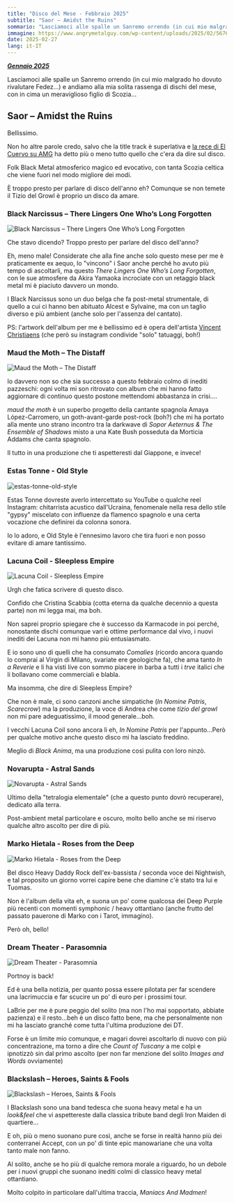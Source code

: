 ```yaml
---
title: "Disco del Mese - Febbraio 2025"
subtitle: "Saor – Amidst the Ruins"
sommario: "Lasciamoci alle spalle un Sanremo orrendo (in cui mio malgrado ho dovuto rivalutare Fedez...) e andiamo alla mia solita rassenga di dischi del mese, con in cima un meraviglioso figlio di Scozia..."
immagine: https://www.angrymetalguy.com/wp-content/uploads/2025/02/567672.jpg
date: 2025-02-27
lang: it-IT
---
```


[_**Gennaio 2025**_](/posts/ita/disco-del-mese-01-2025)

Lasciamoci alle spalle un Sanremo orrendo (in cui mio malgrado ho dovuto rivalutare Fedez...) e andiamo alla mia solita rassenga di dischi del mese, con in cima un meraviglioso figlio di Scozia...

## Saor – Amidst the Ruins

Bellissimo. 

Non ho altre parole credo, salvo che la title track è superlativa e [la rece di El Cuervo su AMG](https://www.angrymetalguy.com/saor-amidst-the-ruins-review/) ha detto più o meno tutto quello che c'era da dire sul disco.

Folk Black Metal atmosferico magico ed evocativo, con tanta Scozia celtica che viene fuori nel modo migliore dei modi.

È troppo presto per parlare di disco dell'anno eh? Comunque se non temete il Tizio del Growl è proprio un disco da amare.

### Black Narcissus – There Lingers One Who’s Long Forgotten

![Black Narcissus – There Lingers One Who’s Long Forgotten](https://lastfm.freetls.fastly.net/i/u/770x0/f328b393b88cb39e3ce89eefa89cc386.jpg)

Che stavo dicendo? Troppo presto per parlare del disco dell'anno? 

Eh, meno male! Considerate che alla fine anche solo questo mese per me è praticamente ex aequo, lo "vincono" i Saor anche perché ho avuto più tempo di ascoltarli, ma questo _There Lingers One Who’s Long Forgotten_, con le sue atmosfere da Akira Yamaoka incrociate con un retaggio black metal mi è piaciuto davvero un mondo.

I Black Narcissus sono un duo belga che fa post-metal strumentale, di quello a cui ci hanno ben abituato Alcest e Sylvaine, ma con un taglio diverso e più ambient (anche solo per l'assenza del cantato).

PS: l'artwork dell'album per me è bellissimo ed è opera dell'artista [Vincent Christiaens](https://www.instagram.com/vincent_christiaens/) (che però su instagram condivide "solo" tatuaggi, boh!)

### Maud the Moth – The Distaff

![Maud the Moth – The Distaff](https://lastfm.freetls.fastly.net/i/u/770x0/42391cd3a9cfac455d34e017273cfc06.jpg)

Io davvero non so che sia successo a questo febbraio colmo di inediti pazzeschi: ogni volta mi son ritrovato con album che mi hanno fatto aggiornare di continuo questo postone mettendomi abbastanza in crisi....

_maud the moth_ è un superbo progetto della cantante spagnola Amaya López-Carromero, un goth-avant-garde post-rock (boh?) che mi ha portato alla mente uno strano incontro tra la darkwave di _Sopor Aeternus & The Ensemble of Shadows_ misto a una Kate Bush posseduta da Morticia Addams che canta spagnolo.

Il tutto in una produzione che ti aspetteresti dal Giappone, e invece!

### Estas Tonne - Old Style

![estas-tonne-old-style](https://etmusic-4b58.kxcdn.com/wp-content/uploads/2025/01/ET-OLD-STYLE-1500x1500-1-650x650.jpg)

Estas Tonne dovreste averlo intercettato su YouTube o qualche reel Instagram: chitarrista acustico dall'Ucraina, fenomenale nella resa dello stile "gypsy" miscelato con influenze da flamenco spagnolo e una certa vocazione che definirei da colonna sonora. 

Io lo adoro, e Old Style è l'ennesimo lavoro che tira fuori e non posso evitare di amare tantissimo.

### Lacuna Coil - Sleepless Empire

![Lacuna Coil - Sleepless Empire](https://lastfm.freetls.fastly.net/i/u/770x0/118aa666087cfe5bf8af9390d0bce7db.jpg)

Urgh che fatica scrivere di questo disco.

Confido che Cristina Scabbia (cotta eterna da qualche decennio a questa parte) non mi legga mai, ma boh. 

Non saprei proprio spiegare che è successo da Karmacode in poi perché, nonostante dischi comunque vari e ottime performance dal vivo, i nuovi inediti dei Lacuna non mi hanno più entusiasmato.

E io sono uno di quelli che ha consumato _Comalies_ (ricordo ancora quando lo comprai al Virgin di Milano, svariate ere geologiche fa), che ama tanto _In a Reverie_ e li ha visti live con sommo piacere in barba a tutti i _trve_ italici che li bollavano come commerciali e blabla.

Ma insomma, che dire di Sleepless Empire? 

Che non è male, ci sono canzoni anche simpatiche (_In Nomine Patris_, _Scarecrow_) ma la produzione, la voce di Andrea che come _tizio del growl_ non mi pare adeguatissimo, il mood generale...boh.

I vecchi Lacuna Coil sono ancora lì eh, _In Nomine Patris_ per l'appunto...Però per qualche motivo anche questo disco mi ha lasciato freddino. 

Meglio di _Black Anima_, ma una produzione così pulita con loro ninzò.

### Novarupta - Astral Sands

![Novarupta - Astral Sands](https://lastfm.freetls.fastly.net/i/u/770x0/595ffcba2d81f92c2eb68145cdeda293.jpg)

Ultimo della "tetralogia elementale" (che a questo punto dovrò recuperare), dedicato alla terra.

Post-ambient metal particolare e oscuro, molto bello anche se mi riservo qualche altro ascolto per dire di più.

### Marko Hietala - Roses from the Deep 

![Marko Hietala - Roses from the Deep](https://lastfm.freetls.fastly.net/i/u/770x0/31b296a633f18552e3cf38f3fd36990d.jpg)

Bel disco Heavy Daddy Rock dell'ex-bassista / seconda voce dei Nightwish, e tal proposito un giorno vorrei capire bene che diamine c'è stato tra lui e Tuomas.

Non è l'album della vita eh, e suona un po' come qualcosa dei Deep Purple più recenti con momenti symphonic / heavy ottantiano (anche frutto del passato pauerone di Marko con i Tarot, immagino).

Però oh, bello!

### Dream Theater - Parasomnia

![Dream Theater - Parasomnia](https://lastfm.freetls.fastly.net/i/u/770x0/f5bb2a5aa946d262942ad077c297f11e.jpg)

Portnoy is back! 

Ed è una bella notizia, per quanto possa essere pilotata per far scendere una lacrimuccia e far scucire un po' di euro per i prossimi tour.

LaBrie per me è pure peggio del solito (ma non l'ho mai sopportato, abbiate pazienza) e il resto...beh è un disco fatto bene, ma che personalmente non mi ha lasciato granché come tutta l'ultima produzione dei DT.

Forse è un limite mio comunque, e magari dovrei ascoltarlo di nuovo con più concentrazione, ma torno a dire che _Count of Tuscany_ a me colpì e ipnotizzò sin dal primo ascolto (per non far menzione del solito _Images and Words_ ovviamente)

### Blackslash – Heroes, Saints & Fools

![Blackslash – Heroes, Saints & Fools](https://lastfm.freetls.fastly.net/i/u/770x0/248b5bcae1744739525f79b5cfc94748.jpg)

I Blackslash sono una band tedesca che suona heavy metal e ha un _look&feel_ che vi aspettereste dalla classica tribute band degli Iron Maiden di quartiere...

E oh, più o meno suonano pure così, anche se forse in realtà hanno più dei conterranei Accept, con un po' di tinte epic manowariane che una volta tanto male non fanno.

Al solito, anche se ho più di qualche remora morale a riguardo, ho un debole per i nuovi gruppi che suonano inediti colmi di classico heavy metal ottantiano.

Molto colpito in particolare dall'ultima traccia, _Maniacs And Madmen_! 